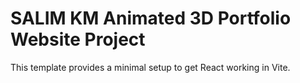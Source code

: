 # SALIM KM Animated 3D Portfolio Website Project

This template provides a minimal setup to get React working in Vite.